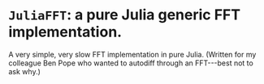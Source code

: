 # `JuliaFFT`: a pure Julia generic FFT implementation.

A very simple, very slow FFT implementation in pure Julia.  (Written for my
colleague Ben Pope who wanted to autodiff through an FFT---best not to ask why.)
